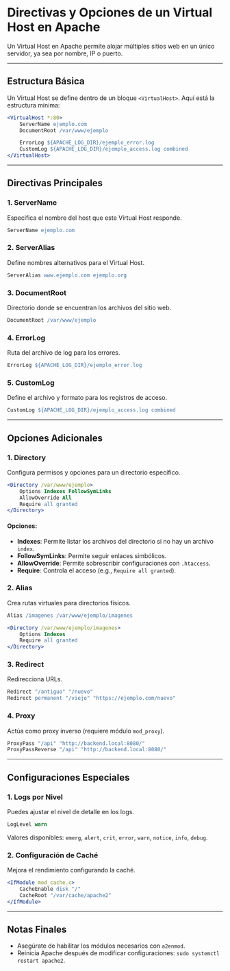 # Directivas y Opciones de un Virtual Host en Apache

Un Virtual Host en Apache permite alojar múltiples sitios web en un único servidor, ya sea por nombre, IP o puerto.

---

## Estructura Básica
Un Virtual Host se define dentro de un bloque `<VirtualHost>`. Aquí está la estructura mínima:

```apache
<VirtualHost *:80>
    ServerName ejemplo.com
    DocumentRoot /var/www/ejemplo

    ErrorLog ${APACHE_LOG_DIR}/ejemplo_error.log
    CustomLog ${APACHE_LOG_DIR}/ejemplo_access.log combined
</VirtualHost>
```

---

## Directivas Principales

### 1. **ServerName**
Especifica el nombre del host que este Virtual Host responde.

```apache
ServerName ejemplo.com
```

### 2. **ServerAlias**
Define nombres alternativos para el Virtual Host.

```apache
ServerAlias www.ejemplo.com ejemplo.org
```

### 3. **DocumentRoot**
Directorio donde se encuentran los archivos del sitio web.

```apache
DocumentRoot /var/www/ejemplo
```

### 4. **ErrorLog**
Ruta del archivo de log para los errores.

```apache
ErrorLog ${APACHE_LOG_DIR}/ejemplo_error.log
```

### 5. **CustomLog**
Define el archivo y formato para los registros de acceso.

```apache
CustomLog ${APACHE_LOG_DIR}/ejemplo_access.log combined
```

---

## Opciones Adicionales

### 1. **Directory**
Configura permisos y opciones para un directorio específico.

```apache
<Directory /var/www/ejemplo>
    Options Indexes FollowSymLinks
    AllowOverride All
    Require all granted
</Directory>
```

#### Opciones:
- **Indexes**: Permite listar los archivos del directorio si no hay un archivo `index`.
- **FollowSymLinks**: Permite seguir enlaces simbólicos.
- **AllowOverride**: Permite sobrescribir configuraciones con `.htaccess`.
- **Require**: Controla el acceso (e.g., `Require all granted`).

### 2. **Alias**
Crea rutas virtuales para directorios físicos.

```apache
Alias /imagenes /var/www/ejemplo/imagenes

<Directory /var/www/ejemplo/imagenes>
    Options Indexes
    Require all granted
</Directory>
```

### 3. **Redirect**
Redirecciona URLs.

```apache
Redirect "/antiguo" "/nuevo"
Redirect permanent "/viejo" "https://ejemplo.com/nuevo"
```

### 4. **Proxy**
Actúa como proxy inverso (requiere módulo `mod_proxy`).

```apache
ProxyPass "/api" "http://backend.local:8080/"
ProxyPassReverse "/api" "http://backend.local:8080/"
```
---

## Configuraciones Especiales

### 1. **Logs por Nivel**
Puedes ajustar el nivel de detalle en los logs.

```apache
LogLevel warn
```
Valores disponibles: `emerg`, `alert`, `crit`, `error`, `warn`, `notice`, `info`, `debug`.

### 2. **Configuración de Caché**
Mejora el rendimiento configurando la caché.

```apache
<IfModule mod_cache.c>
    CacheEnable disk "/"
    CacheRoot "/var/cache/apache2"
</IfModule>
```
---

## Notas Finales
- Asegúrate de habilitar los módulos necesarios con `a2enmod`.
- Reinicia Apache después de modificar configuraciones: `sudo systemctl restart apache2`.
